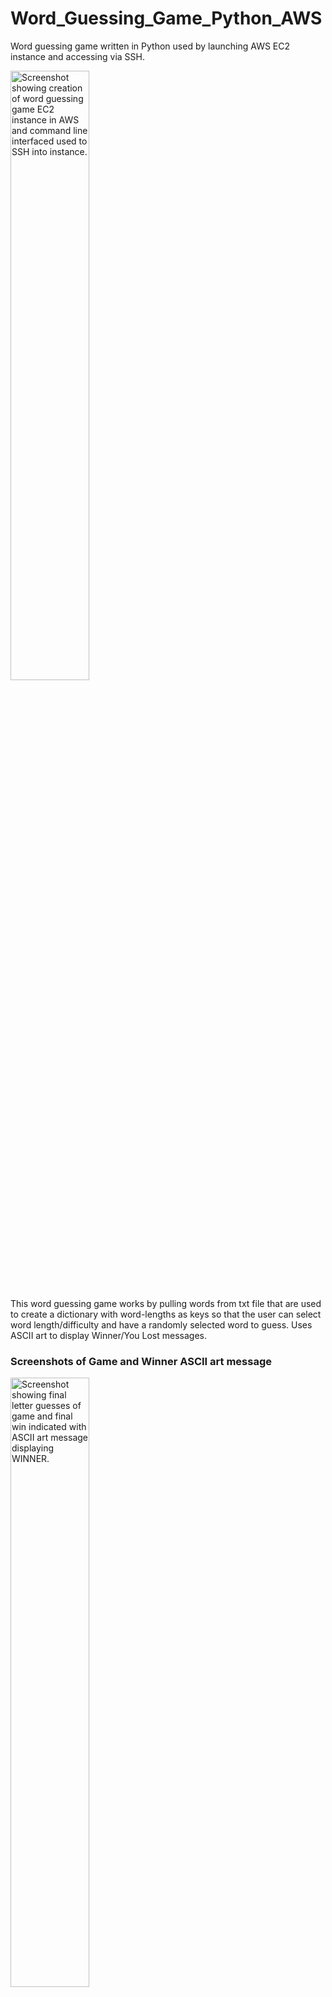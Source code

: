 # Word_Guessing_Game_Python_AWS
Word guessing game written in Python used by launching AWS EC2 instance and accessing via SSH.

<img src="https://github.com/NicoleReneNewcomb/Word_Guessing_Game_Python_AWS/assets/112290345/9f97d3bf-81b6-4f4f-b89f-46b896f2668b" alt="Screenshot showing creation of word guessing game EC2 instance in AWS and command line interfaced used to SSH into instance." width=50%>

This word guessing game works by pulling words from txt file that are used to create a dictionary with word-lengths as keys so that the user can select word length/difficulty and have a randomly selected word to guess. Uses ASCII art to display Winner/You Lost messages.

### Screenshots of Game and Winner ASCII art message
<img src="https://github.com/NicoleReneNewcomb/Word_Guessing_Game_Python_AWS/assets/112290345/605022ec-5ad0-4bb0-9de3-5d05629031cf" alt="Screenshot showing final letter guesses of game and final win indicated with ASCII art message displaying WINNER." width=50%>

